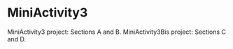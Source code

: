 # MiniActivity3

MiniActivity3 project: Sections A and B.
MiniActivity3Bis project: Sections C and D.
